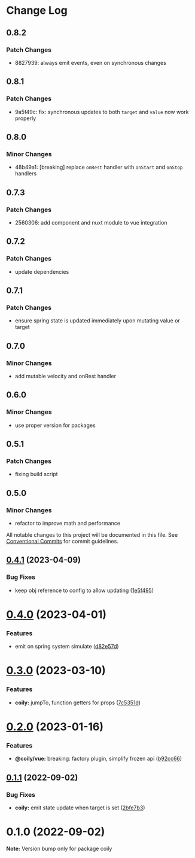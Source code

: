 # Change Log

## 0.8.2

### Patch Changes

- 8827939: always emit events, even on synchronous changes

## 0.8.1

### Patch Changes

- 9a5f49c: fix: synchronous updates to both `target` and `value` now work properly

## 0.8.0

### Minor Changes

- 48b49a1: [breaking] replace `onRest` handler with `onStart` and `onStop` handlers

## 0.7.3

### Patch Changes

- 2560306: add component and nuxt module to vue integration

## 0.7.2

### Patch Changes

- update dependencies

## 0.7.1

### Patch Changes

- ensure spring state is updated immediately upon mutating value or target

## 0.7.0

### Minor Changes

- add mutable velocity and onRest handler

## 0.6.0

### Minor Changes

- use proper version for packages

## 0.5.1

### Patch Changes

- fixing build script

## 0.5.0

### Minor Changes

- refactor to improve math and performance

All notable changes to this project will be documented in this file.
See [Conventional Commits](https://conventionalcommits.org) for commit guidelines.

## [0.4.1](https://github.com/tkofh/coily/compare/coily@0.4.0...coily@0.4.1) (2023-04-09)

### Bug Fixes

- keep obj reference to config to allow updating ([1e5f495](https://github.com/tkofh/coily/commit/1e5f49519be7f58c4806b337096f394048c859ea))

# [0.4.0](https://github.com/tkofh/coily/compare/coily@0.3.0...coily@0.4.0) (2023-04-01)

### Features

- emit on spring system simulate ([d82e57d](https://github.com/tkofh/coily/commit/d82e57d28643fe2b25a5efe8e324da9342eeb84c))

# [0.3.0](https://github.com/tkofh/coily/compare/coily@0.2.0...coily@0.3.0) (2023-03-10)

### Features

- **coily:** jumpTo, function getters for props ([7c5351d](https://github.com/tkofh/coily/commit/7c5351d43bfef32e328c203933c483c52ea740cb))

# [0.2.0](https://github.com/tkofh/coily/compare/coily@0.1.1...coily@0.2.0) (2023-01-16)

### Features

- **@coily/vue:** breaking: factory plugin, simplify frozen api ([b92cc66](https://github.com/tkofh/coily/commit/b92cc66cc47fb905d75954637cbd84d78877ccc0))

## [0.1.1](https://github.com/tkofh/coily/compare/coily@0.1.0...coily@0.1.1) (2022-09-02)

### Bug Fixes

- **coily:** emit state update when target is set ([2bfe7b3](https://github.com/tkofh/coily/commit/2bfe7b340e6a2e2dca9a0c36f9d12580649ce396))

# 0.1.0 (2022-09-02)

**Note:** Version bump only for package coily
